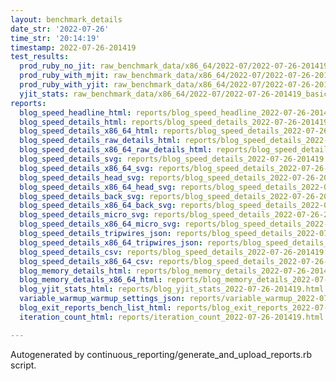 ```yaml
---
layout: benchmark_details
date_str: '2022-07-26'
time_str: '20:14:19'
timestamp: 2022-07-26-201419
test_results:
  prod_ruby_no_jit: raw_benchmark_data/x86_64/2022-07/2022-07-26-201419_basic_benchmark_prod_ruby_no_jit.json
  prod_ruby_with_mjit: raw_benchmark_data/x86_64/2022-07/2022-07-26-201419_basic_benchmark_prod_ruby_with_mjit.json
  prod_ruby_with_yjit: raw_benchmark_data/x86_64/2022-07/2022-07-26-201419_basic_benchmark_prod_ruby_with_yjit.json
  yjit_stats: raw_benchmark_data/x86_64/2022-07/2022-07-26-201419_basic_benchmark_yjit_stats.json
reports:
  blog_speed_headline_html: reports/blog_speed_headline_2022-07-26-201419.html
  blog_speed_details_html: reports/blog_speed_details_2022-07-26-201419.html
  blog_speed_details_x86_64_html: reports/blog_speed_details_2022-07-26-201419.x86_64.html
  blog_speed_details_raw_details_html: reports/blog_speed_details_2022-07-26-201419.raw_details.html
  blog_speed_details_x86_64_raw_details_html: reports/blog_speed_details_2022-07-26-201419.x86_64.raw_details.html
  blog_speed_details_svg: reports/blog_speed_details_2022-07-26-201419.svg
  blog_speed_details_x86_64_svg: reports/blog_speed_details_2022-07-26-201419.x86_64.svg
  blog_speed_details_head_svg: reports/blog_speed_details_2022-07-26-201419.head.svg
  blog_speed_details_x86_64_head_svg: reports/blog_speed_details_2022-07-26-201419.x86_64.head.svg
  blog_speed_details_back_svg: reports/blog_speed_details_2022-07-26-201419.back.svg
  blog_speed_details_x86_64_back_svg: reports/blog_speed_details_2022-07-26-201419.x86_64.back.svg
  blog_speed_details_micro_svg: reports/blog_speed_details_2022-07-26-201419.micro.svg
  blog_speed_details_x86_64_micro_svg: reports/blog_speed_details_2022-07-26-201419.x86_64.micro.svg
  blog_speed_details_tripwires_json: reports/blog_speed_details_2022-07-26-201419.tripwires.json
  blog_speed_details_x86_64_tripwires_json: reports/blog_speed_details_2022-07-26-201419.x86_64.tripwires.json
  blog_speed_details_csv: reports/blog_speed_details_2022-07-26-201419.csv
  blog_speed_details_x86_64_csv: reports/blog_speed_details_2022-07-26-201419.x86_64.csv
  blog_memory_details_html: reports/blog_memory_details_2022-07-26-201419.html
  blog_memory_details_x86_64_html: reports/blog_memory_details_2022-07-26-201419.x86_64.html
  blog_yjit_stats_html: reports/blog_yjit_stats_2022-07-26-201419.html
  variable_warmup_warmup_settings_json: reports/variable_warmup_2022-07-26-201419.warmup_settings.json
  blog_exit_reports_bench_list_html: reports/blog_exit_reports_2022-07-26-201419.bench_list.html
  iteration_count_html: reports/iteration_count_2022-07-26-201419.html

---
```

Autogenerated by continuous_reporting/generate_and_upload_reports.rb script.
